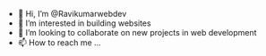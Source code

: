 - 👋 Hi, I’m @Ravikumarwebdev
- 👀 I’m interested in building websites
- 💞️ I’m looking to collaborate on new projects in web development
- 📫 How to reach me ...

<!---
Ravikumarwebdev/Ravikumarwebdev is a ✨ special ✨ repository because its `README.md` (this file) appears on your GitHub profile.
You can click the Preview link to take a look at your changes.
--->
